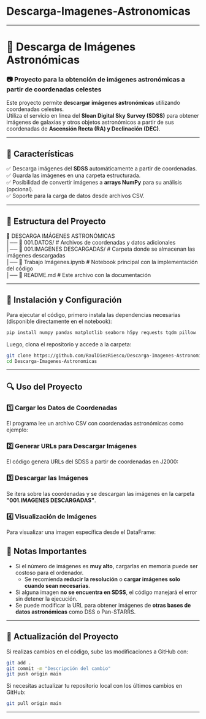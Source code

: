 # Descarga-Imagenes-Astronomicas


---

# 🌌 Descarga de Imágenes Astronómicas  

### 📷 Proyecto para la obtención de imágenes astronómicas a partir de coordenadas celestes  

Este proyecto permite **descargar imágenes astronómicas** utilizando coordenadas celestes.  
Utiliza el servicio en línea del **Sloan Digital Sky Survey (SDSS)** para obtener imágenes de galaxias y otros objetos astronómicos a partir de sus coordenadas de **Ascensión Recta (RA) y Declinación (DEC)**.  

---

## 🚀 **Características**
✅ Descarga imágenes del **SDSS** automáticamente a partir de coordenadas.   
✅ Guarda las imágenes en una carpeta estructurada.  
✅ Posibilidad de convertir imágenes a **arrays NumPy** para su análisis (opcional).  
✅ Soporte para la carga de datos desde archivos CSV.  

---

## 📂 **Estructura del Proyecto**

📁 DESCARGA IMÁGENES ASTRONÓMICAS  
│── 📂 001.DATOS/                # Archivos de coordenadas y datos adicionales  
│── 📂 001.IMAGENES DESCARGADAS/  # Carpeta donde se almacenan las imágenes descargadas  
│── 📝 Trabajo Imágenes.ipynb     # Notebook principal con la implementación del código  
│── 📄 README.md                  # Este archivo con la documentación  


---

## 🔧 **Instalación y Configuración**  
Para ejecutar el código, primero instala las dependencias necesarias (disponible directamente en el notebook):  

```sh
pip install numpy pandas matplotlib seaborn h5py requests tqdm pillow
```

Luego, clona el repositorio y accede a la carpeta:  

```sh
git clone https://github.com/RaulDiezRiesco/Descarga-Imagenes-Astronomicas.git
cd Descarga-Imagenes-Astronomicas
```

---

## 🔍 **Uso del Proyecto**  
### 1️⃣ **Cargar los Datos de Coordenadas**
El programa lee un archivo CSV con coordenadas astronómicas como ejemplo:  

### 2️⃣ **Generar URLs para Descargar Imágenes**
El código genera URLs del SDSS a partir de coordenadas en J2000:  

### 3️⃣ **Descargar las Imágenes**
Se itera sobre las coordenadas y se descargan las imágenes en la carpeta **"001.IMAGENES DESCARGADAS"**.  

### 4️⃣ **Visualización de Imágenes**
Para visualizar una imagen específica desde el DataFrame:  

## 📌 **Notas Importantes**
- Si el número de imágenes es **muy alto**, cargarlas en memoria puede ser costoso para el ordenador.  
  - Se recomienda **reducir la resolución** o **cargar imágenes solo cuando sean necesarias**.  
- Si alguna imagen **no se encuentra en SDSS**, el código manejará el error sin detener la ejecución.  
- Se puede modificar la URL para obtener imágenes de **otras bases de datos astronómicas** como DSS o Pan-STARRS.  

---

## 🔄 **Actualización del Proyecto**
Si realizas cambios en el código, sube las modificaciones a GitHub con:  

```sh
git add .
git commit -m "Descripción del cambio"
git push origin main
```

Si necesitas actualizar tu repositorio local con los últimos cambios en GitHub:  

```sh
git pull origin main
```

---
